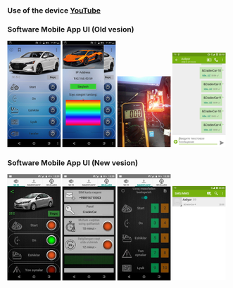 ### Use of the device [YouTube](https://youtu.be/osmzogUE7W0)

### Software Mobile App UI (Old vesion)
<img src="/natijalar/1.png" width="24%"> <img src="/natijalar/2.png" width="24%"> <img src="/natijalar/3.jpg" width="24%"> <img src="/natijalar/4.png" width="24%">

### Software Mobile App UI (New vesion)
<img src="/natijalar/5.jpg" width="24%"> <img src="/natijalar/6.jpg" width="24%"> <img src="/natijalar/7.jpg" width="24%"> <img src="/natijalar/8.png" width="24%">
